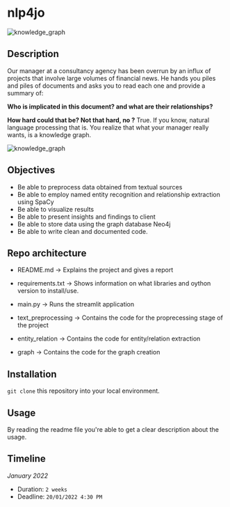 # nlp4jo

![knowledge_graph](https://github.com/ujjwalk00/Entity_Recognition/blob/dev/assets/nlp4jo_logo.png)


## Description
Our manager at a consultancy agency has been overrun by an influx of projects that involve large volumes of financial news. He hands you piles and piles of documents and asks you to read each one and provide a summary of: 

**Who is implicated in this document? and what are their relationships?**

**How hard could that be? Not that hard, no ?** True. If you know, natural language processing that is. You realize that what your manager really wants, is a knowledge graph.

![knowledge_graph](https://d1.awsstatic.com/products/Neptune/knowledge_graph.b0e9408219d92f2ca3c7a05cccf9a5a72e34ddbd.png)


## Objectives

- Be able to preprocess data obtained from textual sources
- Be able to employ named entity recognition and relationship extraction using SpaCy
- Be able to visualize results
- Be able to present insights and findings to client
- Be able to store data using the graph database Neo4j
- Be able to write clean and documented code.


## Repo architecture

* README.md -> Explains the project and gives a report

* requirements.txt -> Shows information on what libraries and oython version to install/use.

* main.py  -> Runs the streamlit application

* text_preprocessing -> Contains the code for the proprecessing stage of the project 

* entity_relation -> Contains the code for entity/relation extraction

* graph -> Contains the code for the graph creation

## Installation

`git clone` this repository into your local environment. 

## Usage

By reading the readme file you're able to get a clear description about the usage.

## Timeline

*January 2022*

- Duration: `2 weeks`
- Deadline: `20/01/2022 4:30 PM`
